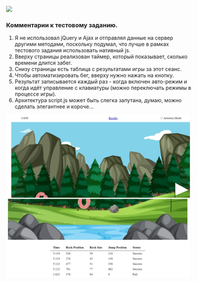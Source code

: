 <img width="200" src="https://raw.githubusercontent.com/wowvendor/wowvendor-junior-test/97bf30dc6a091261bd6fc6409e9c8e2791c3d745/images/donut.svg">

### Комментарии к тестовому заданию.
1. Я не использовал jQuery и Ajax и отправлял данные на сервер другими методами, поскольку подумал, что лучше в рамках тестового задания использовать нативный js.
2. Вверху страницы реализован таймер, который показывает, сколько времени длится забег.
3. Снизу страницы есть таблица с результатами игры за этот сеанс.
4. Чтобы автоматизировать бег, вверху нужно нажать на кнопку.
5. Результат записывается каждый раз - когда включен авто-режим и когда идёт управление с клавиатуры (можно переключать режимы в процессе игры).
6. Архитектура script.js может быть слегка запутана, думаю, можно сделать элегантнее и короче...

<img width="500" src="https://github.com/bmjcmj/wowvendor-test/blob/main/images/scrin.jpg">
<img width="500" src="https://github.com/bmjcmj/wowvendor-test/blob/main/images/scrin2.jpg">
